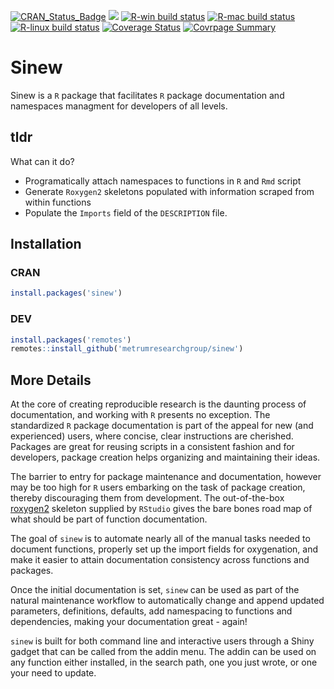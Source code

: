 [![CRAN\_Status\_Badge](http://www.r-pkg.org/badges/version/sinew)](https://cran.r-project.org/package=sinew)
[![](https://cranlogs.r-pkg.org/badges/sinew)](https://cran.r-project.org/package=sinew)
[![R-win build
status](https://github.com/metrumresearchgroup/sinew/workflows/R-win/badge.svg)](https://github.com/metrumresearchgroup/sinew)
[![R-mac build
status](https://github.com/metrumresearchgroup/sinew/workflows/R-mac/badge.svg)](https://github.com/metrumresearchgroup/sinew)
[![R-linux build
status](https://github.com/metrumresearchgroup/sinew/workflows/R-linux/badge.svg)](https://github.com/metrumresearchgroup/sinew)
[![Coverage
Status](https://img.shields.io/codecov/c/github/metrumresearchgroup/sinew/master.svg)](https://codecov.io/github/metrumresearchgroup/sinew?branch=master)
[![Covrpage
Summary](https://img.shields.io/badge/covrpage-Initialized-orange.svg)](https://github.com/metrumresearchgroup/sinew/tree/master/tests/README.md)

# Sinew

Sinew is a `R` package that facilitates `R` package documentation and namespaces managment for developers of all levels. 

## tldr

What can it do?

  - Programatically attach namespaces to functions in `R` and `Rmd` script
  - Generate `Roxygen2` skeletons populated with information scraped from within functions
  - Populate the `Imports` field of the `DESCRIPTION` file.

## Installation

### CRAN

```r
install.packages('sinew')
```

### DEV

```r
install.packages('remotes')
remotes::install_github('metrumresearchgroup/sinew')
```

## More Details

At the core of creating reproducible research is the daunting process of documentation, and working with `R` presents no exception. The standardized `R` package documentation is part of the appeal for new (and experienced) users, where concise, clear instructions are cherished. Packages are great for reusing scripts in a consistent fashion and for developers, package creation helps organizing and maintaining their ideas.

The barrier to entry for package maintenance and documentation, however may be too high for `R` users embarking on the task of package creation, thereby discouraging them from development. The out-of-the-box [roxygen2](https://cran.r-project.org/web/packages/roxygen2/vignettes/roxygen2.html) skeleton supplied by `RStudio` gives the bare bones road map of what should be part of function documentation.

The goal of `sinew` is to automate nearly all of the manual tasks needed to document functions, properly set up the import fields for oxygenation, and make it easier to attain documentation consistency across functions and packages.

Once the initial documentation is set, `sinew` can be used as part of the natural maintenance workflow to automatically change and append updated parameters, definitions, defaults, add namespacing to functions and dependencies, making your documentation great - again!

`sinew` is built for both command line and interactive users through a Shiny gadget that can be called from the addin menu. The addin can be used on any function either installed, in the search path, one you just wrote, or one your need to update.
